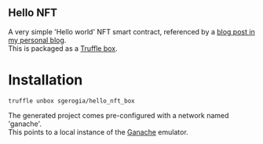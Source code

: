 Hello NFT
--------------

A very simple 'Hello world' NFT smart contract, referenced by a [blog post in my personal blog](https://sgerogia.github.io/Hello-world-NFT).  
This is packaged as a [Truffle box](https://www.trufflesuite.com/docs/truffle/advanced/creating-a-truffle-box).  

# Installation
`truffle unbox sgerogia/hello_nft_box`

The generated project comes pre-configured with a network named 'ganache'.  
This points to a local instance of the [Ganache](https://www.trufflesuite.com/ganache) emulator.